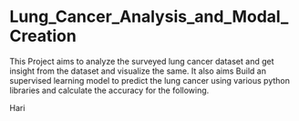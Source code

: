 # Lung_Cancer_Analysis_and_Modal_Creation

This Project aims to analyze the surveyed lung cancer dataset and get insight from the dataset and visualize the same. It also aims Build an supervised learning model to predict the lung cancer using various python libraries and calculate the accuracy for the following.

Hari